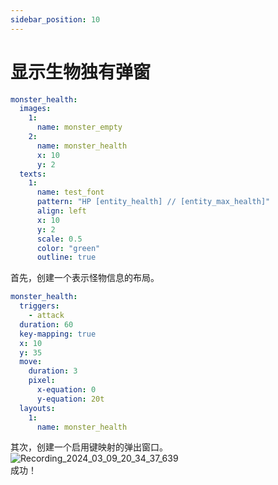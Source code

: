 ```yaml
---
sidebar_position: 10
---
```


# 显示生物独有弹窗

```yaml
monster_health:
  images:
    1:
      name: monster_empty
    2:
      name: monster_health
      x: 10
      y: 2
  texts:
    1:
      name: test_font
      pattern: "HP [entity_health] // [entity_max_health]"
      align: left
      x: 10
      y: 2
      scale: 0.5
      color: "green"
      outline: true
```
首先，创建一个表示怪物信息的布局。
```yaml
monster_health:
  triggers:
    - attack
  duration: 60
  key-mapping: true
  x: 10
  y: 35
  move:
    duration: 3
    pixel:
      x-equation: 0
      y-equation: 20t
  layouts:
    1:
      name: monster_health
```
其次，创建一个启用键映射的弹出窗口。  
![Recording_2024_03_09_20_34_37_639](_image/mo-1.gif)  
成功！
